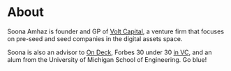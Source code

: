 About
=====

Soona Amhaz is founder and GP of <a href="https://volt.capital">Volt Capital</a>, a venture firm that focuses on pre-seed and seed companies in the digital assets space.

Soona is also an advisor to <a href="https://www.beondeck.com/">On Deck</a>, Forbes 30 under 30 <a href="https://www.forbes.com/profile/soona-amhaz/?sh=51e730da1bd2">in VC</a>, and an alum from the University of Michigan School of Engineering. Go blue!
